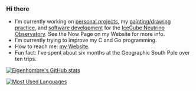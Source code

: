 ### Hi there

<!--
**eigenhombre/eigenhombre** is a ✨ _special_ ✨ repository because its `README.md` (this file) appears on your GitHub profile.

Here are some ideas to get you started:

- 🔭 I’m currently working on ...
- 🌱 I’m currently learning ...
- 👯 I’m looking to collaborate on ...
- 🤔 I’m looking for help with ...
- 💬 Ask me about ...
- 📫 How to reach me: ...
- 😄 Pronouns: ...
- ⚡ Fun fact: ...
-->

- I’m currently working on [personal projects](https://github.com/eigenhombre), my [painting/drawing practice](http://johnj.com/art/newview/na1/), and [software development](http://npxdesigns.com) for the [IceCube Neutrino Observatory](https://icecube.wisc.edu/).  See the Now Page on my Website for more info.
- I’m currently trying to improve my C and Go programming.
- How to reach me: [my Website](http://johnj.com).
- Fun fact: I've spent about six months at the Geographic South Pole over ten trips.

[![Eigenhombre's GitHub stats](https://github-readme-stats.vercel.app/api?username=eigenhombre)](https://github.com/anuraghazra/github-readme-stats)

[![Most Used Languages](https://github-readme-stats.vercel.app/api/top-langs/?username=eigenhombre&layout=compact&hide=javascript,html)](https://github.com/anuraghazra/github-readme-stats)
